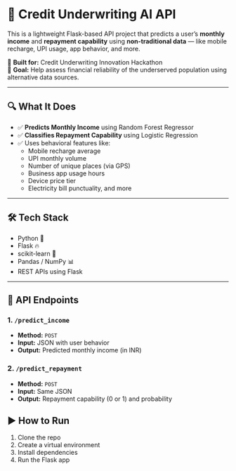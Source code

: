 # 🧠 Credit Underwriting AI API

This is a lightweight Flask-based API project that predicts a user’s **monthly income** and **repayment capability** using **non-traditional data** — like mobile recharge, UPI usage, app behavior, and more.

🎯 **Built for:** Credit Underwriting Innovation Hackathon  
🚀 **Goal:** Help assess financial reliability of the underserved population using alternative data sources.

---

## 🔍 What It Does


- ✅ **Predicts Monthly Income** using Random Forest Regressor  
- ✅ **Classifies Repayment Capability** using Logistic Regression  
- ✅ Uses behavioral features like:
  - Mobile recharge average  
  - UPI monthly volume  
  - Number of unique places (via GPS)  
  - Business app usage hours  
  - Device price tier  
  - Electricity bill punctuality, and more

---

## 🛠️ Tech Stack

- Python 🐍  
- Flask 🔥  
- scikit-learn 🤖  
- Pandas / NumPy 📊  
- REST APIs using Flask

---

## 📡 API Endpoints

### 1. `/predict_income`  
- **Method:** `POST`  
- **Input:** JSON with user behavior  
- **Output:** Predicted monthly income (in INR)

### 2. `/predict_repayment`  
- **Method:** `POST`  
- **Input:** Same JSON  
- **Output:** Repayment capability (0 or 1) and probability



## ▶️ How to Run
1. Clone the repo
2. Create a virtual environment
3. Install dependencies
4. Run the Flask app


